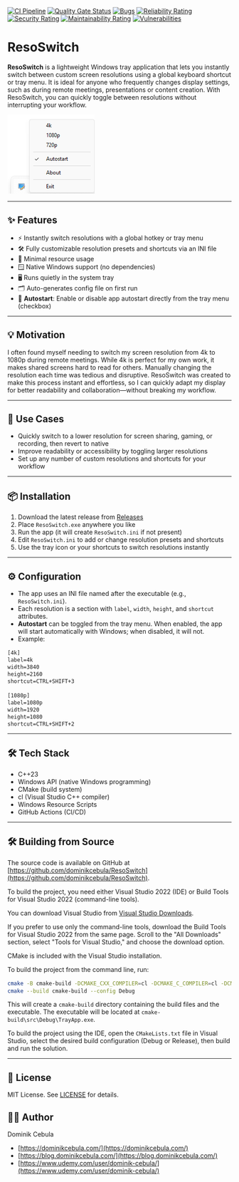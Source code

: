 [![CI Pipeline](https://github.com/dominikcebula/ResoSwitch/actions/workflows/ci.yml/badge.svg)](https://github.com/dominikcebula/ResoSwitch/actions/workflows/ci.yml)
[![Quality Gate Status](https://sonarcloud.io/api/project_badges/measure?project=dominikcebula_ResoSwitch&metric=alert_status)](https://sonarcloud.io/summary/new_code?id=dominikcebula_ResoSwitch)
[![Bugs](https://sonarcloud.io/api/project_badges/measure?project=dominikcebula_ResoSwitch&metric=bugs)](https://sonarcloud.io/summary/new_code?id=dominikcebula_ResoSwitch)
[![Reliability Rating](https://sonarcloud.io/api/project_badges/measure?project=dominikcebula_ResoSwitch&metric=reliability_rating)](https://sonarcloud.io/summary/new_code?id=dominikcebula_ResoSwitch)
[![Security Rating](https://sonarcloud.io/api/project_badges/measure?project=dominikcebula_ResoSwitch&metric=security_rating)](https://sonarcloud.io/summary/new_code?id=dominikcebula_ResoSwitch)
[![Maintainability Rating](https://sonarcloud.io/api/project_badges/measure?project=dominikcebula_ResoSwitch&metric=sqale_rating)](https://sonarcloud.io/summary/new_code?id=dominikcebula_ResoSwitch)
[![Vulnerabilities](https://sonarcloud.io/api/project_badges/measure?project=dominikcebula_ResoSwitch&metric=vulnerabilities)](https://sonarcloud.io/summary/new_code?id=dominikcebula_ResoSwitch)

# ResoSwitch

**ResoSwitch** is a lightweight Windows tray application that lets you instantly switch between custom screen
resolutions using a global keyboard shortcut or tray menu. It is ideal for anyone who frequently changes display
settings, such as during remote meetings, presentations or content creation. With ResoSwitch, you can quickly toggle
between resolutions without interrupting your workflow.

![img.png](docs/img.png)

---

## ✨ Features

- ⚡ Instantly switch resolutions with a global hotkey or tray menu
- 🛠️ Fully customizable resolution presets and shortcuts via an INI file
- 🧵 Minimal resource usage
- 🪟 Native Windows support (no dependencies)
- 🖥️ Runs quietly in the system tray
- 🗂️ Auto-generates config file on first run
- 🔄 **Autostart**: Enable or disable app autostart directly from the tray menu (checkbox)

---

## 💡 Motivation

I often found myself needing to switch my screen resolution from 4k to 1080p during remote meetings. While 4k is perfect
for my own work, it makes shared screens hard to read for others. Manually changing the resolution each time was tedious
and disruptive. ResoSwitch was created to make this process instant and effortless, so I can quickly adapt my display
for better readability and collaboration—without breaking my workflow.

---

## 🔧 Use Cases

- Quickly switch to a lower resolution for screen sharing, gaming, or recording, then revert to native
- Improve readability or accessibility by toggling larger resolutions
- Set up any number of custom resolutions and shortcuts for your workflow

---

## 📦 Installation

1. Download the latest release from [Releases](https://github.com/dominikcebula/ResoSwitch/releases)
2. Place `ResoSwitch.exe` anywhere you like
3. Run the app (it will create `ResoSwitch.ini` if not present)
4. Edit `ResoSwitch.ini` to add or change resolution presets and shortcuts
5. Use the tray icon or your shortcuts to switch resolutions instantly

---

## ⚙️ Configuration

- The app uses an INI file named after the executable (e.g., `ResoSwitch.ini`).
- Each resolution is a section with `label`, `width`, `height`, and `shortcut` attributes.
- **Autostart** can be toggled from the tray menu. When enabled, the app will start automatically with Windows; when
  disabled, it will not.
- Example:

```
[4k]
label=4k
width=3840
height=2160
shortcut=CTRL+SHIFT+3

[1080p]
label=1080p
width=1920
height=1080
shortcut=CTRL+SHIFT+2
```

---

## 🛠 Tech Stack

- C++23
- Windows API (native Windows programming)
- CMake (build system)
- cl (Visual Studio C++ compiler)
- Windows Resource Scripts
- GitHub Actions (CI/CD)

---

## 🛠️ Building from Source

The source code is available on GitHub
at [https://github.com/dominikcebula/ResoSwitch](https://github.com/dominikcebula/ResoSwitch).

To build the project, you need either Visual Studio 2022 (IDE) or Build Tools for Visual Studio 2022 (command-line
tools).

You can download Visual Studio from [Visual Studio Downloads](https://visualstudio.microsoft.com/downloads/).

If you prefer to use only the command-line tools, download the Build Tools for Visual Studio 2022 from the same page.
Scroll to the "All Downloads" section, select "Tools for Visual Studio," and choose the download option.

CMake is included with the Visual Studio installation.

To build the project from the command line, run:

```bash
cmake -B cmake-build -DCMAKE_CXX_COMPILER=cl -DCMAKE_C_COMPILER=cl -DCMAKE_BUILD_TYPE=Debug
cmake --build cmake-build --config Debug
```

This will create a `cmake-build` directory containing the build files and the executable.
The executable will be located at `cmake-build\src\Debug\TrayApp.exe`.

To build the project using the IDE, open the `CMakeLists.txt` file in Visual Studio, select the desired build
configuration (Debug or Release), then build and run the solution.

---

## 📝 License

MIT License. See [LICENSE](LICENSE) for details.

## 👨‍💻 Author

Dominik Cebula

* [https://dominikcebula.com/](https://dominikcebula.com/)
* [https://blog.dominikcebula.com/](https://blog.dominikcebula.com/)
* [https://www.udemy.com/user/dominik-cebula/](https://www.udemy.com/user/dominik-cebula/)
